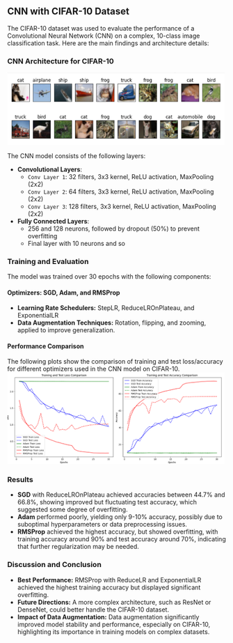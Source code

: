 ## CNN with CIFAR-10 Dataset

The CIFAR-10 dataset was used to evaluate the performance of a Convolutional Neural Network (CNN) on a complex, 10-class image classification task. Here are the main findings and architecture details:

### CNN Architecture for CIFAR-10


<img src="image_cifar.png" alt="Display 20 images in a grid with class names as titles" width="500"/>

The CNN model consists of the following layers:

- **Convolutional Layers**:
  - `Conv Layer 1`: 32 filters, 3x3 kernel, ReLU activation, MaxPooling (2x2)
  - `Conv Layer 2`: 64 filters, 3x3 kernel, ReLU activation, MaxPooling (2x2)
  - `Conv Layer 3`: 128 filters, 3x3 kernel, ReLU activation, MaxPooling (2x2)
- **Fully Connected Layers**:
  - 256 and 128 neurons, followed by dropout (50%) to prevent overfitting
  - Final layer with 10 neurons and so

### Training and Evaluation
The model was trained over 30 epochs with the following components:

#### Optimizers: SGD, Adam, and RMSProp
- **Learning Rate Schedulers:** StepLR, ReduceLROnPlateau, and ExponentialLR
- **Data Augmentation Techniques:** Rotation, flipping, and zooming, applied to improve generalization.

#### Performance Comparison
The following plots show the comparison of training and test loss/accuracy for different optimizers used in the CNN model on CIFAR-10.
<img src="Comparison_score.png" alt="Training and Test Loss/Accuracy Comparison" width="500"/>

###  Results
- **SGD** with ReduceLROnPlateau achieved accuracies between 44.7% and 66.8%, showing improved but fluctuating test accuracy, which suggested some degree of overfitting.
- **Adam** performed poorly, yielding only 9-10% accuracy, possibly due to suboptimal hyperparameters or data preprocessing issues.
- **RMSProp** achieved the highest accuracy, but showed overfitting, with training accuracy around 90% and test accuracy around 70%, indicating that further regularization may be needed.
  
### Discussion and Conclusion
- **Best Performance:** RMSProp with ReduceLR and ExponentialLR achieved the highest training accuracy but displayed significant overfitting.
- **Future Directions:** A more complex architecture, such as ResNet or DenseNet, could better handle the CIFAR-10 dataset.
- **Impact of Data Augmentation:** Data augmentation significantly improved model stability and performance, especially on CIFAR-10, highlighting its importance in training models on complex datasets.
